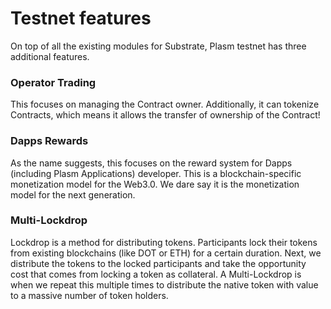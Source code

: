 # Testnet features

On top of all the existing modules for Substrate, Plasm testnet has three additional features.

### **Operator Trading**

This focuses on managing the Contract owner. Additionally, it can tokenize Contracts, which means it allows the transfer of ownership of the Contract!

### **Dapps Rewards**

As the name suggests, this focuses on the reward system for Dapps \(including Plasm Applications\) developer. This is a blockchain-specific monetization model for the Web3.0. We dare say it is the monetization model for the next generation.

### **Multi-Lockdrop**

Lockdrop is a method for distributing tokens. Participants lock their tokens from existing blockchains \(like DOT or ETH\) for a certain duration. Next, we distribute the tokens to the locked participants and take the opportunity cost that comes from locking a token as collateral. A Multi-Lockdrop is when we repeat this multiple times to distribute the native token with value to a massive number of token holders.

